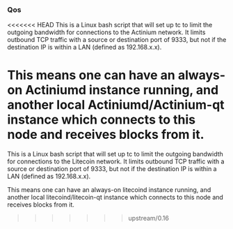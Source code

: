 ### Qos ###

<<<<<<< HEAD
This is a Linux bash script that will set up tc to limit the outgoing bandwidth for connections to the Actinium network. It limits outbound TCP traffic with a source or destination port of 9333, but not if the destination IP is within a LAN (defined as 192.168.x.x).

This means one can have an always-on Actiniumd instance running, and another local Actiniumd/Actinium-qt instance which connects to this node and receives blocks from it.
=======
This is a Linux bash script that will set up tc to limit the outgoing bandwidth for connections to the Litecoin network. It limits outbound TCP traffic with a source or destination port of 9333, but not if the destination IP is within a LAN (defined as 192.168.x.x).

This means one can have an always-on litecoind instance running, and another local litecoind/litecoin-qt instance which connects to this node and receives blocks from it.
>>>>>>> upstream/0.16
